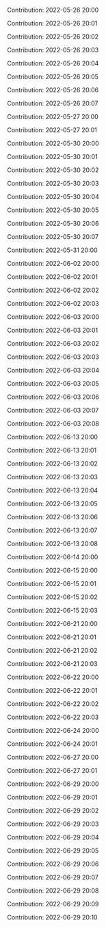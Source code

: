 Contribution: 2022-05-26 20:00

Contribution: 2022-05-26 20:01

Contribution: 2022-05-26 20:02

Contribution: 2022-05-26 20:03

Contribution: 2022-05-26 20:04

Contribution: 2022-05-26 20:05

Contribution: 2022-05-26 20:06

Contribution: 2022-05-26 20:07

Contribution: 2022-05-27 20:00

Contribution: 2022-05-27 20:01

Contribution: 2022-05-30 20:00

Contribution: 2022-05-30 20:01

Contribution: 2022-05-30 20:02

Contribution: 2022-05-30 20:03

Contribution: 2022-05-30 20:04

Contribution: 2022-05-30 20:05

Contribution: 2022-05-30 20:06

Contribution: 2022-05-30 20:07

Contribution: 2022-05-31 20:00

Contribution: 2022-06-02 20:00

Contribution: 2022-06-02 20:01

Contribution: 2022-06-02 20:02

Contribution: 2022-06-02 20:03

Contribution: 2022-06-03 20:00

Contribution: 2022-06-03 20:01

Contribution: 2022-06-03 20:02

Contribution: 2022-06-03 20:03

Contribution: 2022-06-03 20:04

Contribution: 2022-06-03 20:05

Contribution: 2022-06-03 20:06

Contribution: 2022-06-03 20:07

Contribution: 2022-06-03 20:08

Contribution: 2022-06-13 20:00

Contribution: 2022-06-13 20:01

Contribution: 2022-06-13 20:02

Contribution: 2022-06-13 20:03

Contribution: 2022-06-13 20:04

Contribution: 2022-06-13 20:05

Contribution: 2022-06-13 20:06

Contribution: 2022-06-13 20:07

Contribution: 2022-06-13 20:08

Contribution: 2022-06-14 20:00

Contribution: 2022-06-15 20:00

Contribution: 2022-06-15 20:01

Contribution: 2022-06-15 20:02

Contribution: 2022-06-15 20:03

Contribution: 2022-06-21 20:00

Contribution: 2022-06-21 20:01

Contribution: 2022-06-21 20:02

Contribution: 2022-06-21 20:03

Contribution: 2022-06-22 20:00

Contribution: 2022-06-22 20:01

Contribution: 2022-06-22 20:02

Contribution: 2022-06-22 20:03

Contribution: 2022-06-24 20:00

Contribution: 2022-06-24 20:01

Contribution: 2022-06-27 20:00

Contribution: 2022-06-27 20:01

Contribution: 2022-06-29 20:00

Contribution: 2022-06-29 20:01

Contribution: 2022-06-29 20:02

Contribution: 2022-06-29 20:03

Contribution: 2022-06-29 20:04

Contribution: 2022-06-29 20:05

Contribution: 2022-06-29 20:06

Contribution: 2022-06-29 20:07

Contribution: 2022-06-29 20:08

Contribution: 2022-06-29 20:09

Contribution: 2022-06-29 20:10

